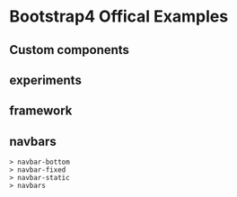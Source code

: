 # Bootstrap4 Offical Examples
## Custom components
## experiments
## framework
## navbars
    > navbar-bottom
    > navbar-fixed
    > navbar-static
    > navbars
